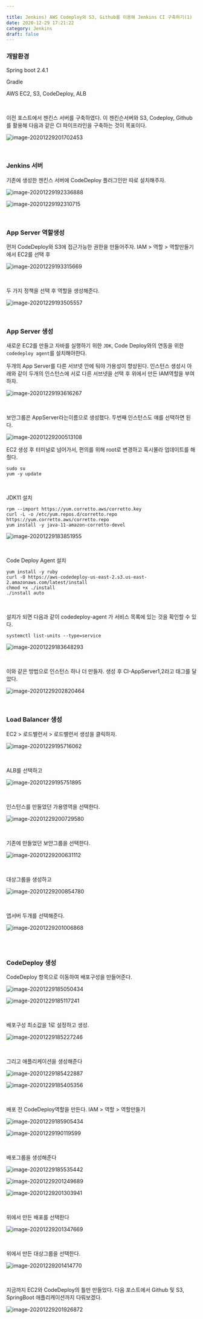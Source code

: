 ```yaml
---

title: Jenkins) AWS Codeploy와 S3, Github를 이용해 Jenkins CI 구축하기(1)
date: 2020-12-29 17:21:22
category: Jenkins
draft: false
---
```


### 개발환경

Spring boot 2.4.1

Gradle

AWS EC2, S3, CodeDeploy, ALB

<br/>

이전 포스트에서 젠킨스 서버를 구축하였다. 이 젠킨슨서버와 S3, Codeploy, Github를 활용해 다음과 같은 CI 파이프라인을 구축하는 것이 목표이다.

![image-20201229201702453](jenkins-codedeploy.assets/image-20201229201702453.png)

<br/>

### Jenkins 서버

기존에 생성한 젠킨스 서버에 CodeDeploy 플러그인만 따로 설치해주자. 

![image-20201229192336888](jenkins-codedeploy.assets/image-20201229192336888.png)

![image-20201229192310715](jenkins-codedeploy.assets/image-20201229192310715.png)

<br/>

### App Server 역할생성

먼저 CodeDeploy와 S3에 접근가능한 권한을 만들어주자.  IAM > 역할 > 역할만들기에서 EC2를 선택 후

![image-20201229193315669](jenkins-codedeploy.assets/image-20201229193315669.png)

<br/>

두 가지 정책을 선택 후 역할을 생성해준다.

![image-20201229193505557](jenkins-codedeploy.assets/image-20201229193505557.png)

<br/>

### App Server 생성

새로운 EC2를 만들고 자바를 실행하기 위한 `JDK`, Code Deploy와의 연동을 위한 `codedeploy agent`를 설치해야한다.

두개의 App Server를 다른 서브넷 안에 둬야 가용성이 향상된다. 인스턴스 생성시 아래와 같이 두개의 인스턴스에 서로 다른 서브넷을 선택 후 위에서 만든 IAM역할을 부여하자.

![image-20201229193616267](jenkins-codedeploy.assets/image-20201229193616267.png)

<br/>

보안그룹은 AppServer라는이름으로 생성했다. 두번째 인스턴스도 얘를 선택하면 된다.

![image-20201229200513108](jenkins-codedeploy.assets/image-20201229200513108.png)

EC2 생성 후 터미널로 넘어가서, 편의를 위해 root로 변경하고 혹시몰라 업데이트를 해줬다.

```
sudo su
yum -y update
```

<br/>

JDK11 설치

```
rpm --import https://yum.corretto.aws/corretto.key 
curl -L -o /etc/yum.repos.d/corretto.repo https://yum.corretto.aws/corretto.repo
yum install -y java-11-amazon-corretto-devel
```

![image-20201229183851955](jenkins-codedeploy.assets/image-20201229183851955.png)

<br/>

Code Deploy Agent 설치

```
yum install -y ruby
curl -O https://aws-codedeploy-us-east-2.s3.us-east-2.amazonaws.com/latest/install
chmod +x ./install
./install auto
```

<br/>

설치가 되면 다음과 같이 codedeploy-agent 가 서비스 목록에 있는 것을 확인할 수 있다.

```
systemctl list-units --type=service
```

![image-20201229183648293](jenkins-codedeploy.assets/image-20201229183648293.png)

<br/>

이와 같은 방법으로 인스턴스 하나 더 만들자. 생성 후 CI-AppServer1,2라고 태그를 달았다.

![image-20201229202820464](jenkins-codedeploy.assets/image-20201229202820464.png)

<br/>

### Load Balancer 생성

EC2 > 로드밸런서 > 로드밸런서 생성을 클릭하자.

![image-20201229195716062](jenkins-codedeploy.assets/image-20201229195716062.png)

<br/>

ALB를 선택하고

![image-20201229195751895](jenkins-codedeploy.assets/image-20201229195751895.png)

<br/>

인스턴스를 만들었던 가용영역을 선택한다.

![image-20201229200729580](jenkins-codedeploy.assets/image-20201229200729580.png)

<br/>

기존에 만들었던 보안그룹을 선택한다.

![image-20201229200631112](jenkins-codedeploy.assets/image-20201229200631112.png)

<br/>

대상그룹을 생성하고

![image-20201229200854780](jenkins-codedeploy.assets/image-20201229200854780.png)

<br/>

앱서버 두개를 선택해준다.

![image-20201229201006868](jenkins-codedeploy.assets/image-20201229201006868.png)

<br/>

<br/>

### CodeDeploy 생성

CodeDeploy 항목으로 이동하여 배포구성을 만들어준다.

![image-20201229185050434](jenkins-codedeploy.assets/image-20201229185050434.png)

![image-20201229185117241](jenkins-codedeploy.assets/image-20201229185117241.png)

<br/>

배포구성 최소값을 1로 설정하고 생성.

![image-20201229185227246](jenkins-codedeploy.assets/image-20201229185227246.png)

<br/>

그리고 애플리케이션을 생성해준다

![image-20201229185422887](jenkins-codedeploy.assets/image-20201229185422887.png)

![image-20201229185405356](jenkins-codedeploy.assets/image-20201229185405356.png)

<br/>

배포 전 CodeDeploy역할을 만든다. IAM > 역할 > 역할만들기

![image-20201229185905434](jenkins-codedeploy.assets/image-20201229185905434.png)

![image-20201229190119599](jenkins-codedeploy.assets/image-20201229190119599.png)

<br/>

배포그룹을 생성해준다

![image-20201229185535442](jenkins-codedeploy.assets/image-20201229185535442.png)

![image-20201229201249689](jenkins-codedeploy.assets/image-20201229201249689.png)

![image-20201229201303941](jenkins-codedeploy.assets/image-20201229201303941.png)

<br/>

위에서 만든 배포를 선택한다

![image-20201229201347669](jenkins-codedeploy.assets/image-20201229201347669.png)

<br/>

위에서 만든 대상그룹을 선택한다.

![image-20201229201414770](jenkins-codedeploy.assets/image-20201229201414770.png)

<br/>

지금까지 EC2와 CodeDeploy의 틀만 만들었다. 다음 포스트에서 Github 및 S3, SpringBoot 애플리캐이션까지 다뤄보겠다. 

![image-20201229201926872](jenkins-codedeploy.assets/image-20201229201926872.png)